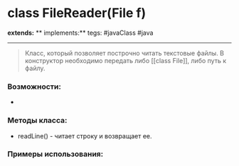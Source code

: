 # class FileReader(File f)
**extends:** 
** implements:** 
tegs: #javaClass #java

---

>Класс, который позволяет построчно читать текстовые файлы. В конструктор необходимо передать либо [[class File]], либо путь к файлу.

### Возможности:
- 
### Методы класса:
- readLine() - читает строку и возвращает ее.

### Примеры использования:
